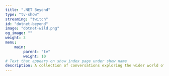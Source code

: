 ```yaml
---
title: ".NET Beyond"
type: "tv-show"
streaming: "twitch"
id: "dotnet-beyond"
image: "dotnet-wild.png"
og_image: ""
weight: 3
menu:
    main:
        parent: "tv"
        weight: 10
# Text that appears on show index page under show name
description: A collection of conversations exploring the wider world of .NET
---
```

